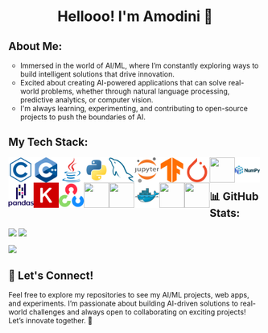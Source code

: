 <h1 align="center">Hellooo! I'm Amodini 👋</h1>

<h2> About Me:</h2>
<ul type="circle">
  <li>Immersed in the world of AI/ML, where I’m constantly exploring ways to build intelligent solutions that drive innovation. </li>
  <li>Excited about creating AI-powered applications that can solve real-world problems, whether through natural language processing, predictive analytics, or computer vision. </li>
  <li>I'm always learning, experimenting, and contributing to open-source projects to push the boundaries of AI. </li>
</ul>

<h2> My Tech Stack:</h2>
<!-- Programming Languages -->
<img align="left" height=50px width=50px src="https://raw.githubusercontent.com/devicons/devicon/master/icons/c/c-line.svg" />
<img align="left" height=50px width=50px src="https://raw.githubusercontent.com/devicons/devicon/master/icons/cplusplus/cplusplus-original.svg"/>
<img align="left" height=50px width=50px src="https://raw.githubusercontent.com/devicons/devicon/master/icons/java/java-original.svg"/>
<img align="left" height=50px width=50px src="https://raw.githubusercontent.com/devicons/devicon/master/icons/python/python-original.svg"/>

<!-- Databases & Tools -->
<img align="left" height=50px width=50px src="https://raw.githubusercontent.com/devicons/devicon/master/icons/mysql/mysql-original.svg"/>
<img align="left" height=50px width=50px src="https://raw.githubusercontent.com/devicons/devicon/master/icons/jupyter/jupyter-original-wordmark.svg"/>

<!-- AI/ML & Data Science -->
<img align="left" height=50px width=50px src="https://raw.githubusercontent.com/devicons/devicon/master/icons/tensorflow/tensorflow-original.svg" />
<img align="left" height=50px width=50px src="https://raw.githubusercontent.com/devicons/devicon/master/icons/pytorch/pytorch-original.svg" />
<img align="left" height=50px width=50px src="https://raw.githubusercontent.com/devicons/devicon/master/icons/scikit-learn/scikit-learn-original.svg" />
<img align="left" height=50px width=50px src="https://raw.githubusercontent.com/devicons/devicon/master/icons/numpy/numpy-original-wordmark.svg" />
<img align="left" height=50px width=50px src="https://raw.githubusercontent.com/devicons/devicon/master/icons/pandas/pandas-original-wordmark.svg"/>
<img align="left" height=50px width=50px src="https://raw.githubusercontent.com/devicons/devicon/master/icons/keras/keras-original.svg" />
<img align="left" height=50px width=50px src="https://raw.githubusercontent.com/devicons/devicon/master/icons/opencv/opencv-original.svg" />
<img align="left" height=50px width=50px src="https://raw.githubusercontent.com/devicons/devicon/master/icons/nltk/nltk-original.svg" />
<img align="left" height=50px width=50px src="https://raw.githubusercontent.com/devicons/devicon/master/icons/spacy/spacy-original.svg" />

<!-- MLOps Tools -->
<img align="left" height=50px width=50px src="https://raw.githubusercontent.com/devicons/devicon/master/icons/docker/docker-original.svg" />
<img align="left" height=50px width=50px src="https://raw.githubusercontent.com/devicons/devicon/master/icons/aws/aws-original.svg" />
<img align="left" height=50px width=50px src="https://raw.githubusercontent.com/devicons/devicon/master/icons/mlflow/mlflow-original.svg" />
<br><br>

<h2>📊 GitHub Stats:</h2>
<img src="https://github-readme-stats.vercel.app/api?username=amodinii&theme=dark&show_icons=true&count_private=true" />
<img src="https://github-readme-stats.vercel.app/api/top-langs/?username=amodinii&theme=dark&layout=compact">
<p><a href="https://git.io/streak-stats"><img src="https://streak-stats.demolab.com?user=amodinii&amp;theme=dark" ></a></p>

<h2>🔗 Let's Connect!</h2>
<p>Feel free to explore my repositories to see my AI/ML projects, web apps, and experiments. I’m passionate about building AI-driven solutions to real-world challenges and always open to collaborating on exciting projects! Let’s innovate together. 🤝</p>
